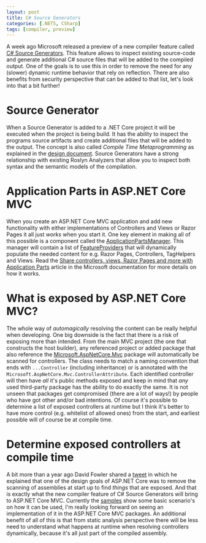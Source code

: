 ```yaml
---
layout: post
title: C# Source Generators
categories: [.NET5, CSharp]
tags: [compiler, preview]
---
```


A week ago Microsoft released a preview of a new compiler feature called [C# Source Generators](https://devblogs.microsoft.com/dotnet/introducing-c-source-generators/). This feature allows to inspect existing source-code and generate additional C# source files that will be added to the compiled output. One of the goals is to use this in order to remove the need for any (slower) dynamic runtime behavior that rely on reflection. There are also benefits from security perspective that can be added to that list, let's look into that a bit further! 

# Source Generator

When a Source Generator is added to a .NET Core project it will be executed when the project is being build. It has the ability to inspect the programs source artifacts and create additional files that will be added to the output. The concept is also called _Compile Time Metaprogramming_ as explained in the [design document](https://github.com/dotnet/roslyn/blob/master/docs/features/source-generators.md). Source Generators have a strong relationship with existing Roslyn Analyzers that allow you to inspect both syntax and the semantic models of the compilation. 

# Application Parts in ASP.NET Core MVC

When you create an ASP.NET Core MVC application and add new functionality with either implementations of Controllers and Views or Razor Pages it all just _works_ when you start it. One key element in making all of this possible is a component called the [ApplicationPartsManager](https://docs.microsoft.com/en-us/dotnet/api/microsoft.aspnetcore.mvc.applicationparts.applicationpartmanager). This manager will contain a list of [FeatureProviders](https://docs.microsoft.com/en-us/dotnet/api/microsoft.aspnetcore.mvc.applicationparts.iapplicationfeatureprovider) that will dynamically populate the needed content for e.g. Razor Pages, Controllers, TagHelpers and Views. Read the [Share controllers, views, Razor Pages and more with Application Parts](https://docs.microsoft.com/en-us/aspnet/core/mvc/advanced/app-parts) article in the Microsoft documentation for more details on how it works. 

# What is exposed by ASP.NET Core MVC?

The whole way of _automagically_ resolving the content can be really helpful when developing. One big downside is the fact that there is a risk of exposing more than intended. From the main MVC project (the one that constructs the host builder), any referenced project or added package that also reference the [Microsoft.AspNetCore.Mvc](https://www.nuget.org/packages/microsoft.aspnetcore.mvc) package will automatically be scanned for controllers. The class needs to match a naming convention that ends with `...Controller` (including inheritance) or is annotated with the `Microsoft.AspNetCore.Mvc.ControllerAttribute`. Each identified controller will then have _all_ it's public methods exposed and keep in mind that _any_ used third-party package has the ability to do exactly the same. It is not unseen that packages get compromised (there are a lot of ways!) by people who have got other and/or bad intentions. Of course it's possible to determine a list of exposed controllers at runtime but I think it's better to have more control (e.g. whitelist of allowed ones) from the start, and earliest possible will of course be at compile time. 

# Determine exposed controllers at compile time

A bit more than a year ago David Fowler shared a [tweet](https://twitter.com/davidfowl/status/1123777569621409793) in which he explained that one of the design goals of ASP.NET Core was to remove the scanning of assemblies at start up to find _things_ that are exposed. And that is exactly what the new compiler feature of C# Source Generators will bring to ASP.NET Core MVC. Currently the [samples](https://github.com/dotnet/roslyn-sdk/tree/master/samples/CSharp/SourceGenerators) show some basic scenario's on how it can be used, I'm really looking forward on seeing an implementation of it in the ASP.NET Core MVC packages. An additional benefit of all of this is that from static analysis perspective there will be less need to understand what happens at runtime when resolving controllers dynamically, because it's all just part of the compiled assembly.
